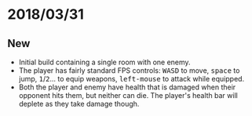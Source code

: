 # 2018/03/31

## New

* Initial build containing a single room with one enemy.
* The player has fairly standard FPS controls: <kbd>W</kbd><kbd>A</kbd><kbd>S</kbd><kbd>D</kbd> to move, <kbd>space</kbd> to jump, <kbd>1</kbd>/<kbd>2</kbd>... to equip weapons,
  <kbd>left-mouse</kbd> to attack while equipped.
* Both the player and enemy have health that is damaged when their opponent hits them, but neither
  can die. The player's health bar will deplete as they take damage though.